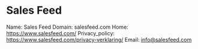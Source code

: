 
# Sales Feed 

Name: Sales Feed 
Domain: salesfeed.com
Home: https://www.salesfeed.com/
Privacy_policy: https://www.salesfeed.com/privacy-verklaring/
Email: info@salesfeed.com
